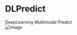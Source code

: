 # DLPredict
DeepLearning Multimodal Predict <br>
![image](https://github.com/user-attachments/assets/3ab68366-14a3-4a30-ba32-93eda500243e)


